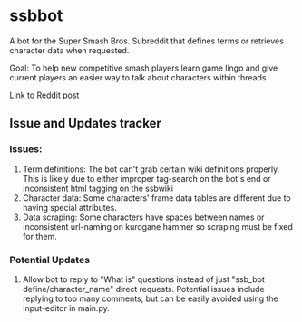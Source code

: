 # ssbbot
A bot for the Super Smash Bros. Subreddit that defines terms or retrieves character data when requested.

Goal: To help new competitive smash players learn game lingo and give current players an easier way to talk about characters within threads

<a class="card-button" href="https://www.reddit.com/r/smashbros/comments/6v7fy3/introducing_the_new_and_improved_20xxbot_ssb_bot/">Link to Reddit post</a>


<h2>Issue and Updates tracker</h2>
<h3>Issues:</h3>
<ol>
  <li>Term definitions: The bot can't grab certain wiki definitions properly. This is likely due to either improper tag-search on the bot's end or inconsistent html tagging on the ssbwiki</li>
  <li>Character data: Some characters' frame data tables are different due to having special attributes.</li>
  <li>Data scraping: Some characters have spaces between names or inconsistent url-naming on kurogane hammer so scraping must be fixed for them.</li>
</ol>

<h3>Potential Updates</h3>
<ol>
  <li>
    Allow bot to reply to "What is" questions instead of just "ssb_bot define/character_name" direct requests. Potential issues include replying to too many comments, but can be easily avoided using the input-editor in main.py.
  </li>
</ol>
